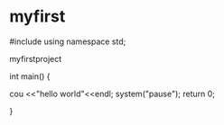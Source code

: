# myfirst

#include<iostream>
using namespace std;

myfirstproject

int main()
{

cou <<"hello world"<<endl;
system("pause");
return 0;

}
